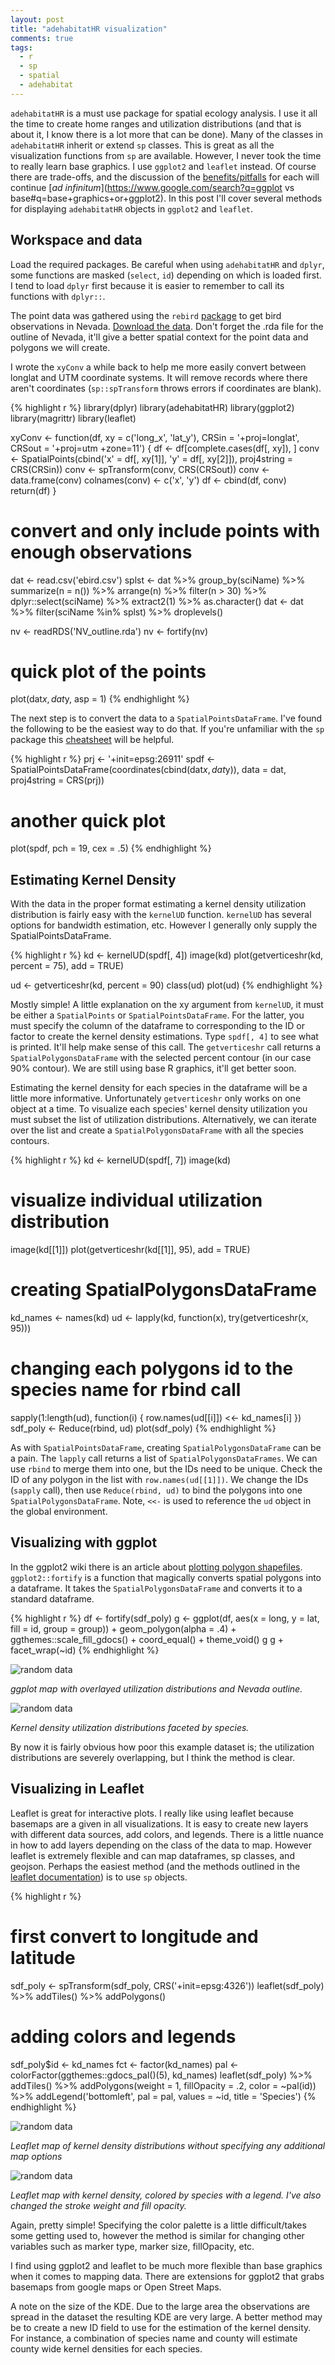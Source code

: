 ```yaml
---
layout: post
title: "adehabitatHR visualization"
comments: true
tags:
  - r
  - sp
  - spatial
  - adehabitat
---
```


`adehabitatHR` is a must use package for spatial ecology analysis. I use it all the time to create home ranges and utilization distributions (and that is about it, I know there is a lot more that can be done). Many of the classes in `adehabitatHR` inherit or extend `sp` classes. This is great as all the visualization functions from `sp` are available. However, I never took the time to really learn base graphics. I use `ggplot2` and `leaflet` instead. Of course there are trade-offs, and the discussion of the [benefits/pitfalls](https://flowingdata.com/2016/03/22/comparing-ggplot2-and-r-base-graphics/) for each will continue [*ad infinitum*](https://www.google.com/search?q=ggplot vs base#q=base+graphics+or+ggplot2). In this post I'll cover several methods for displaying `adehabitatHR` objects in `ggplot2` and `leaflet`. <!--more-->

## Workspace and data

Load the required packages. Be careful when using `adehabitatHR` and `dplyr`, some functions are masked (`select`, `id`) depending on which is loaded first. I tend to load `dplyr` first because it is easier to remember to call its functions with `dplyr::`.

The point data was gathered using the `rebird` [package](https://ropensci.org/tutorials/rebird_tutorial.html) to get bird observations in Nevada. [Download the data](https://github.com/mgritts/mgritts.github.io/tree/master/_data). Don't forget the .rda file for the outline of Nevada, it'll give a better spatial context for the point data and polygons we will create.

I wrote the `xyConv` a while back to help me more easily convert between longlat and UTM coordinate systems. It will remove records where there aren't coordinates (`sp::spTransform` throws errors if coordinates are blank).

{% highlight r %}
library(dplyr)
library(adehabitatHR)
library(ggplot2)
library(magrittr)
library(leaflet)

xyConv <- function(df, xy = c('long_x', 'lat_y'), CRSin = '+proj=longlat',
                   CRSout = '+proj=utm +zone=11') {
  df <- df[complete.cases(df[, xy]), ]
  conv <- SpatialPoints(cbind('x' = df[, xy[1]],
                              'y' = df[, xy[2]]),
                        proj4string = CRS(CRSin))
  conv <- spTransform(conv, CRS(CRSout))
  conv <- data.frame(conv)
  colnames(conv) <- c('x', 'y')
  df <- cbind(df, conv)
  return(df)
}  

# convert and only include points with enough observations
dat <- read.csv('ebird.csv')
splst <- dat %>% group_by(sciName) %>% summarize(n = n()) %>% arrange(n) %>%
  filter(n > 30) %>% dplyr::select(sciName) %>% extract2(1) %>% as.character()
dat <- dat %>% filter(sciName %in% splst) %>% droplevels()

nv <- readRDS('NV_outline.rda')
nv <- fortify(nv)

# quick plot of the points
plot(dat$x, dat$y, asp = 1)
{% endhighlight %}

The next step is to convert the data to a `SpatialPointsDataFrame`. I've found the following to be the easiest way to do that. If you're unfamiliar with the `sp` package this [cheatsheet](http://www.maths.lancs.ac.uk/~rowlings/Teaching/UseR2012/cheatsheet.html) will be helpful.

{% highlight r %}
prj <- '+init=epsg:26911'
spdf <- SpatialPointsDataFrame(coordinates(cbind(dat$x, dat$y)),
                               data = dat, proj4string = CRS(prj))
# another quick plot
plot(spdf, pch = 19, cex = .5)
{% endhighlight %}

## Estimating Kernel Density

With the data in the proper format estimating a kernel density utilization distribution is fairly easy with the `kernelUD` function. `kernelUD` has several options for bandwidth estimation, etc. However I generally only supply the SpatialPointsDataFrame.

{% highlight r %}
kd <- kernelUD(spdf[, 4])
image(kd)
plot(getverticeshr(kd, percent = 75), add = TRUE)

ud <- getverticeshr(kd, percent = 90)
class(ud)
plot(ud)
{% endhighlight %}

Mostly simple! A little explanation on the xy argument from `kernelUD`, it must be either a `SpatialPoints` or `SpatialPointsDataFrame`. For the latter, you must specify the column of the dataframe to corresponding to the ID or factor to create the kernel density estimations. Type `spdf[, 4]` to see what is printed. It'll help make sense of this call. The `getverticeshr` call returns a `SpatialPolygonsDataFrame` with the selected percent contour (in our case 90% contour). We are still using base R graphics, it'll get better soon.

Estimating the kernel density for each species in the dataframe will be a little more informative. Unfortunately `getverticeshr` only works on one object at a time. To visualize each species' kernel density utilization you must subset the list of utilization distributions. Alternatively, we can iterate over the list and create a `SpatialPolygonsDataFrame` with all the species contours.

{% highlight r %}
kd <- kernelUD(spdf[, 7])
image(kd)
# visualize individual utilization distribution
image(kd[[1]])
plot(getverticeshr(kd[[1]], 95), add = TRUE)

# creating SpatialPolygonsDataFrame
kd_names <- names(kd)
ud <- lapply(kd, function(x), try(getverticeshr(x, 95)))
# changing each polygons id to the species name for rbind call
sapply(1:length(ud), function(i) {
  row.names(ud[[i]]) <<- kd_names[i]
})
sdf_poly <- Reduce(rbind, ud)
plot(sdf_poly)
{% endhighlight %}

As with `SpatialPointsDataFrame`, creating `SpatialPolygonsDataFrame` can be a pain. The `lapply` call returns a list of `SpatialPolygonsDataFrames`. We can use `rbind` to merge them into one, but the IDs need to be unique. Check the ID of any polygon in the list with `row.names(ud[[1]])`. We change the IDs (`sapply` call), then use `Reduce(rbind, ud)` to bind the polygons into one `SpatialPolygonsDataFrame`. Note, `<<-` is used to reference the `ud` object in the global environment.

## Visualizing with ggplot

In the ggplot2 wiki there is an article about [plotting polygon shapefiles](https://github.com/hadley/ggplot2/wiki/plotting-polygon-shapefiles). `ggplot2::fortify` is a function that magically converts spatial polygons into a dataframe. It takes the `SpatialPolygonsDataFrame` and converts it to a standard dataframe.

{% highlight r %}
df <- fortify(sdf_poly)
g <- ggplot(df, aes(x = long, y = lat, fill = id, group = group)) +
            geom_polygon(alpha = .4) +
            ggthemes::scale_fill_gdocs() +
            coord_equal() +
            theme_void()
g
g + facet_wrap(~id)
{% endhighlight %}

![random data](/assets/ggplot.png)
<div class="caption">
  <p class = "caption-text">
    <em>ggplot map with overlayed utilization distributions and Nevada outline.</em>
  </p>
</div>

![random data](/assets/facet.png)
<div class="caption">
  <p class = "caption-text">
    <em>Kernel density utilization distributions faceted by species.</em>
  </p>
</div>

By now it is fairly obvious how poor this example dataset is; the utilization distributions are severely overlapping, but I think the method is clear.

## Visualizing in Leaflet

Leaflet is great for interactive plots. I really like using leaflet because basemaps are a given in all visualizations. It is easy to create new layers with different data sources, add colors, and legends. There is a little nuance in how to add layers depending on the class of the data to map. However leaflet is extremely flexible and can map dataframes, sp classes, and geojson. Perhaps the easiest method (and the methods outlined in the [leaflet documentation](https://rstudio.github.io/leaflet/)) is to use `sp` objects.

{% highlight r %}
# first convert to longitude and latitude
sdf_poly <- spTransform(sdf_poly, CRS('+init=epsg:4326'))
leaflet(sdf_poly) %>% addTiles() %>%
  addPolygons()

# adding colors and legends
sdf_poly$id <- kd_names
fct <- factor(kd_names)
pal <- colorFactor(ggthemes::gdocs_pal()(5), kd_names)
leaflet(sdf_poly) %>% addTiles() %>%
  addPolygons(weight = 1, fillOpacity = .2, color = ~pal(id)) %>%
  addLegend('bottomleft', pal = pal, values = ~id, title = 'Species')
{% endhighlight %}

![random data](/assets/leaflet_ex1.png)
<div class="caption">
  <p class = "caption-text">
    <em>Leaflet map of kernel density distributions without specifying
    any additional map options</em>
  </p>
</div>

![random data](/assets/leaflet_ex2.png)
<div class="caption">
  <p class = "caption-text">
    <em>Leaflet map with kernel density, colored by species with a legend. I've
    also changed the stroke weight and fill opacity.</em>
  </p>
</div>

Again, pretty simple! Specifying the color palette is a little difficult/takes some getting used to, however the method is similar for changing other variables such as marker type, marker size, fillOpacity, etc.

I find using ggplot2 and leaflet to be much more flexible than base graphics when it comes to mapping data. There are extensions for ggplot2 that grabs basemaps from google maps or Open Street Maps.

A note on the size of the KDE. Due to the large area the observations are spread in the dataset the resulting KDE are very large. A better method may be to create a new ID field to use for the estimation of the kernel density. For instance, a combination of species name and county will estimate county wide kernel densities for each species.
